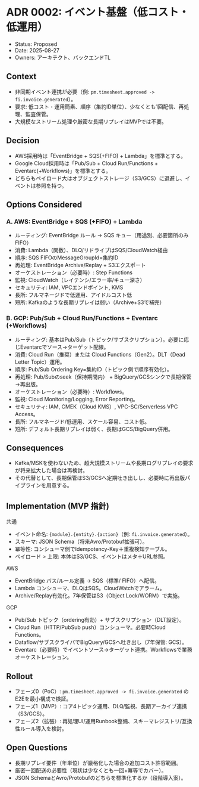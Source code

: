 # ADR 0002: イベント基盤（低コスト・低運用）

- Status: Proposed
- Date: 2025-08-27
- Owners: アーキテクト、バックエンドTL

## Context
- 非同期イベント連携が必要（例: `pm.timesheet.approved -> fi.invoice.generated`）。
- 要求: 低コスト・運用簡素、順序（集約ID単位）、少なくとも1回配信、再処理、監査保管。
- 大規模なストリーム処理や厳密な長期リプレイはMVPでは不要。

## Decision
- AWS採用時は「EventBridge + SQS(+FIFO) + Lambda」を標準とする。
- Google Cloud採用時は「Pub/Sub + Cloud Run/Functions + Eventarc(+Workflows)」を標準とする。
- どちらもペイロード大はオブジェクトストレージ（S3/GCS）に退避し、イベントは参照を持つ。

## Options Considered

### A. AWS: EventBridge + SQS (+FIFO) + Lambda
- ルーティング: EventBridge ルール → SQS キュー（用途別、必要箇所のみFIFO）
- 消費: Lambda（関数）、DLQ/リドライブはSQS/CloudWatch経由
- 順序: SQS FIFOのMessageGroupId=集約ID
- 再処理: EventBridge Archive/Replay + S3エクスポート
- オーケストレーション（必要時）: Step Functions
- 監視: CloudWatch（レイテンシ/エラー率/キュー深さ）
- セキュリティ: IAM, VPCエンドポイント, KMS
- 長所: フルマネージドで低運用、アイドルコスト低
- 短所: Kafkaのような長期リプレイは弱い（Archive+S3で補完）

### B. GCP: Pub/Sub + Cloud Run/Functions + Eventarc (+Workflows)
- ルーティング: 基本はPub/Sub（トピック/サブスクリプション）。必要に応じEventarcでソース→ターゲット配線。
- 消費: Cloud Run（推奨）または Cloud Functions（Gen2）。DLT（Dead Letter Topic）運用。
- 順序: Pub/Sub Ordering Key=集約ID（トピック側で順序有効化）。
- 再処理: Pub/Subのseek（保持期間内） + BigQuery/GCSシンクで長期保管→再出版。
- オーケストレーション（必要時）: Workflows。
- 監視: Cloud Monitoring/Logging, Error Reporting。
- セキュリティ: IAM, CMEK（Cloud KMS）, VPC-SC/Serverless VPC Access。
- 長所: フルマネージド/低運用、スケール容易、コスト低。
- 短所: デフォルト長期リプレイは弱く、長期はGCS/BigQuery併用。

## Consequences
- Kafka/MSKを使わないため、超大規模ストリームや長期ログリプレイの要求が将来拡大した場合は再検討。
- その代替として、長期保管はS3/GCSへ定期吐き出しし、必要時に再出版パイプラインを用意する。

## Implementation (MVP 指針)

共通
- イベント命名: `{module}.{entity}.{action}`（例: `fi.invoice.generated`）。
- スキーマ: JSON Schema（将来Avro/Protobuf拡張可）。
- 冪等性: コンシューマ側でIdempotency-Key＋重複検知テーブル。
- ペイロード > 上限: 本体はS3/GCS、イベントはメタ＋URL参照。

AWS
- EventBridge バス/ルール定義 → SQS（標準/ FIFO）へ配信。
- Lambda コンシューマ、DLQはSQS。CloudWatchでアラーム。
- Archive/Replay有効化。7年保管はS3（Object Lock/WORM）で実施。

GCP
- Pub/Sub トピック（ordering有効）+ サブスクリプション（DLT設定）。
- Cloud Run（HTTP/PubSub push）コンシューマ。必要時Cloud Functions。
- Dataflow/サブスクライバでBigQuery/GCSへ吐き出し（7年保管: GCS）。
- Eventarc（必要時）でイベントソース→ターゲット連携。Workflowsで業務オーケストレーション。

## Rollout
- フェーズ0（PoC）: `pm.timesheet.approved -> fi.invoice.generated` のE2Eを最小構成で検証。
- フェーズ1（MVP）: コア4トピック運用、DLQ/監視、長期アーカイブ連携（S3/GCS）。
- フェーズ2（拡張）: 再処理UI/運用Runbook整備、スキーマレジストリ/互換性ルール導入を検討。

## Open Questions
- 長期リプレイ要件（年単位）が厳格化した場合の追加コスト許容範囲。
- 厳密一回配送の必要性（現状は少なくとも一回+冪等でカバー）。
- JSON SchemaとAvro/Protobufのどちらを標準化するか（段階導入案）。

